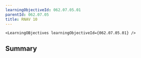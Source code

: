 ```yaml
---
learningObjectiveId: 062.07.05.01
parentId: 062.07.05
title: RNAV 10
---
```


```tsx eval
<LearningOBjectives learningObjectiveId={062.07.05.01} />
```

## Summary
